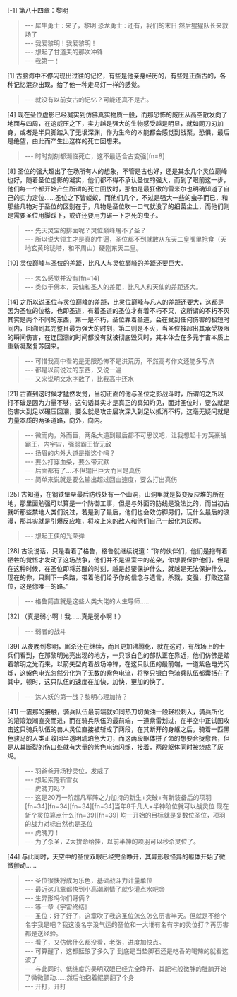 
[-1] 第八十四章：黎明
>--- 犀牛勇士 : 来了，黎明
恐龙勇士 : 还有，我们的末日
然后猩猩队长来救场了<br>
>--- 我爱黎明！我爱黎明！<br>
>--- 想起了甘道夫的那次冲锋<br>
>--- 我第一！<br>

[1] 古脑海中不停闪现出过往的记忆，有些是他亲身经历的，有些是正面古的，各种记忆混杂出现，给了他一种走马灯一样的感觉。
>--- 就没有以前女古的记忆？可能还真不是古。<br>

[4] 现在圣位虚影已经凝实到仿佛真实物质一般，而那恐怖的威压从高空散发向了地面与四周，在这威压之下，实力越是强大的生物感受越是明显，就如同刀刃加身，或者是半只脚踏入了无垠深渊，作为生命的本能都会感觉到战栗，恐惧，最后是绝望，由此而产生出这样的死亡回想来。
>--- 时时刻刻都濒临死亡，这不最适合古变强[fn=8]<br>

[8] 圣位的强大超出了在场所有人的想象，不管是古也好，还是其余几个灵位巅峰也好，随着圣位虚影的凝实，他们都不得不承认圣位的强大，而到了眼前这一步，他们每一个都开始产生所谓的死亡回放时，那怕是最狂傲的雷米尔也明确知道了自己的实力定位……圣位之下皆蝼蚁，而他们几个，不过是强大一些的虫子而已，和那些凡物对于圣位的区别在于，凡物是圣位吹一口气就没了的细菌尘土，而他们则是需要圣位用脚踩下，或许还要用力碾一下才死的虫子。
>--- 先天灵宝的排面呢？灵位巅峰屠不了圣？<br>
>--- 所以说大领主才是真的牛逼，圣位都不到就敢从东天二皇嘴里抢食（天地玄黄玲珑塔，和不周山）硬刚东天二皇。<br>

[10] 灵位巅峰与圣位的差距，比凡人与灵位巅峰的差距还要巨大。
>--- 怎么感觉并没有[fn=14]<br>
>--- 类似于佛本，天仙和圣人的差距，比凡人和天仙的差距还大。<br>

[14] 之所以说圣位与灵位巅峰的差距，比灵位巅峰与凡人的差距还要大，这都是因为圣位的位格，也即圣道，有着圣道的圣位才有着不朽不灭，这所谓的不朽不灭其实是两个不同的东西，第一是不朽，圣位靠着圣道，会在受到任何伤害的极短时间内，回溯到其完整且最为强大的时刻，第二则是不灭，当圣位被超出其承受极限的瞬间伤害，在连回溯的时间都没有就被彻底毁灭时，其本体会在多元宇宙本质上重新凝聚复苏回来。
>--- 可惜我高中看的是无限恐怖不是洪荒历，不然高考作文还能多写点<br>
>--- 都是以前说过的东西，又说一遍<br>
>--- 又来说明文水字数了，比我高中还水<br>

[21] 古直到这时候才猛然发觉，当初正面的他与圣位之影战斗时，所谓的之所以打不破是因为力量不够，这句话其实才是真正的真知灼见，面对圣位时，要么就是伤害大到足以碾压回溯，要么就是攻击层次深入到足以抵消不朽，这毫无疑问就是力量本质的两条道路，向外，向内。
>--- 微而内，外而巨，两条大道到最后都不可思议吧，让我想起十方英豪战霸王，内宇宙，强弱霸王皆无敌<br>
>--- 扬眉的内外大道是指这个吗？<br>
>--- 要么打穿血条，要么带沉默<br>
>--- 后面都有了….不但输出巨大而且是真伤<br>
>--- 简单来说就是要么输出超过回血速度，要么打出真伤<br>

[25] 古知道，在钢铁堡垒最后防线处有一个山洞，山洞里就是裂变反应堆的所在地，那里面勉强可以算是一个防御工事，但是与外面的防线是没法比的，而当初古就听那些禁地人类们说过，若是到了最后，他们也会效仿脚男们，玩什么最后的浪漫，那其实就是引爆反应堆，将攻上来的敌人和他们自己一起化为灰烬。
>--- 想起王侠的光荣弹<br>

[28] 古没说话，只是看着了格鲁，格鲁就继续说道：“你的伙伴们，他们是抱有着牺牲的觉悟才发动了这场战争，他们并不是温室中的花朵，你想要保护他们，但是在这种时候，在圣位即将苏醒的时刻，越是想要保护什么，就越是无法保护什么，现在的你，只剩下一条路，带着他们给予你的信念与遗言，杀戮，变强，打败这圣位，这是你唯一的路。”
>--- 格鲁简直就是这些人类大佬的人生导师……<br>

[32] （真是弱小啊！我……真是弱小啊！）
>--- 弱者的战斗<br>

[39] 从夜晚到黎明，厮杀还在继续，而且更加沸腾化，就在这时，有战场上的士兵们看到，在那黎明光亮出现的地方，一只银白色的部队正在靠近，他们仿佛是踏着黎明之光而来，以箭矢型向着战场冲锋，在这只队伍的最前端，一道紫色电光闪烁，这紫色电光忽然分化为了无数的紫色电流，将整只银白色骑兵队伍都囊括在了其中，顿时，这只队伍的速度在加快，加快，更加的快了。
>--- 达人妖的第一战？黎明心理加持？<br>

[41] 一霎那的接触，骑兵队伍最前端就如同热刀切黄油一般轻松刺入，骑兵所化的滚滚浪潮直突而进，而在骑兵队伍的最前端，一道紫雷划过，在半空中正试图攻击这只骑兵队伍的兽人灵位直接被斩成了两段，在其断开的身躯之后，骑着一匹黑色骏马的人类正收回半透明琥珀色大刀，而这两段躯体拼了命的想要合拢愈合，但是从其断裂的伤口处就有大量的紫色电流闪烁，接着，两段躯体同时被烧成了灰烬。
>--- 羽爸爸开场秒灵位，发威了<br>
>--- 想起索隆斩雪女<br>
>--- 虎魄刀吗？<br>
>--- 这是20万一阶超凡军阵之力加持的新生+突破+有新装备后的项羽[fn=34][fn=34][fn=34][fn=34]当年8千凡人+半神阶位就可以战灵位    现在斩个灵位算点什么[fn=39][fn=39] 均一开始的目标就是复数位圣位，项羽的战力对标自然也是圣位<br>
>--- 虎魄刀！<br>
>--- 为了杀圣，Z大拚命给挂，以前半神的项羽可以秒杀灵位了。<br>

[44] 与此同时，天空中的圣位双眼已经完全睁开，其异形般怪异的躯体开始了微微颤动……
>--- 圣位很快将成为乐色，基础战斗力计量单位<br>
>--- 最近这几章都快到小高潮剧情了就少灌点水吧😓<br>
>--- 生异形吗你们哥俩？<br>
>--- 等一章《宇宙终结》<br>
>--- 圣位：好了好了，这章吹了我这圣位怎么怎么历害半天。但就是不给个名字我是吧？我这没名字没气运的圣位和一大堆有名有字的灵位打？再历害都是送经验。<br>
>--- 看了，又仿佛什么都没看，老张，进度加快点。<br>
>--- 可算醒了，这都酝酿了多久了
到底是当垫脚石还是吃香的喝辣的就看这波了<br>
>--- 与此同时、低纬度的吴明双眼已经完全睁开、其肥宅般微胖的肚腩开始了微微颤动……然后他抱着鲲鹏翻了个身<br>
>--- 开打，开打<br>
